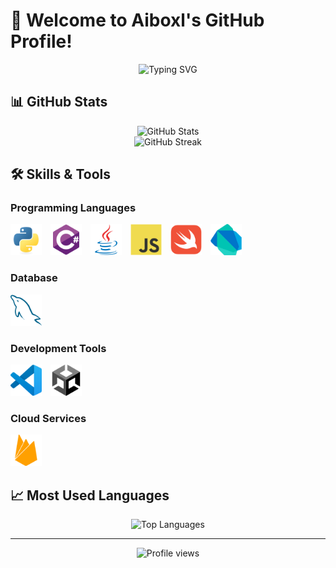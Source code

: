 # 👋 Welcome to Aiboxl's GitHub Profile!

<div align="center">
  <img src="https://readme-typing-svg.herokuapp.com?font=Fira+Code&pause=1000&color=54A6FF&center=true&vCenter=true&width=500&lines=Hello+World!+I'm+a+Developer;Building+Beautiful+Digital+Experiences;Passionate+About+Development;Crafting+Solutions+People+Love;Welcome+to+My+Creative+Space" alt="Typing SVG" />
</div>

## 📊 GitHub Stats

<div align="center">
  <img src="https://github-readme-stats.vercel.app/api?username=Aiboxl&show_icons=true&theme=tokyonight&count_private=true" alt="GitHub Stats" />
</div>

<div align="center">
  <img src="https://streak-stats.demolab.com/api?user=Aiboxl&theme=tokyonight" alt="GitHub Streak" />
</div>

## 🛠️ Skills & Tools

### Programming Languages
<p align="left" style="gap: 10px;">
  <img src="https://raw.githubusercontent.com/devicons/devicon/master/icons/python/python-original.svg" alt="python" width="50" height="50" style="margin-right: 10px;"/>
  <img src="https://raw.githubusercontent.com/devicons/devicon/master/icons/csharp/csharp-original.svg" alt="csharp" width="50" height="50" style="margin-right: 10px;"/>
  <img src="https://raw.githubusercontent.com/devicons/devicon/master/icons/java/java-original.svg" alt="java" width="50" height="50" style="margin-right: 10px;"/>
  <img src="https://raw.githubusercontent.com/devicons/devicon/master/icons/javascript/javascript-original.svg" alt="javascript" width="50" height="50" style="margin-right: 10px;"/>
  <img src="https://raw.githubusercontent.com/devicons/devicon/master/icons/swift/swift-original.svg" alt="swift" width="50" height="50" style="margin-right: 10px;"/>
  <img src="https://raw.githubusercontent.com/devicons/devicon/master/icons/dart/dart-original.svg" alt="dart" width="50" height="50" style="margin-right: 10px;"/>
</p>

### Database
<p align="left">
  <img src="https://raw.githubusercontent.com/devicons/devicon/master/icons/mysql/mysql-original.svg" alt="mysql" width="50" height="50" style="margin-right: 10px;"/>
</p>

### Development Tools
<p align="left">
  <img src="https://raw.githubusercontent.com/devicons/devicon/master/icons/vscode/vscode-original.svg" alt="vscode" width="50" height="50" style="margin-right: 10px;"/>
  <img src="https://raw.githubusercontent.com/devicons/devicon/master/icons/unity/unity-original.svg" alt="unity" width="50" height="50" style="margin-right: 10px;"/>
</p>

### Cloud Services
<p align="left">
  <img src="https://raw.githubusercontent.com/devicons/devicon/master/icons/firebase/firebase-plain.svg" alt="firebase" width="50" height="50" style="margin-right: 10px;"/>
</p>

## 📈 Most Used Languages

<div align="center">
  <img src="https://github-readme-stats.vercel.app/api/top-langs/?username=Aiboxl&layout=compact&theme=tokyonight&hide=html&count_private=true&show_icons=true&include_all_commits=true" alt="Top Languages" />
</div>

---

<div align="center">
  <img src="https://komarev.com/ghpvc/?username=Aiboxl&color=blue&style=flat-square&label=Profile+Views" alt="Profile views" />
</div> 